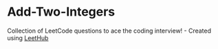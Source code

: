 # Add-Two-Integers
Collection of LeetCode questions to ace the coding interview! - Created using [LeetHub](https://github.com/QasimWani/LeetHub)

